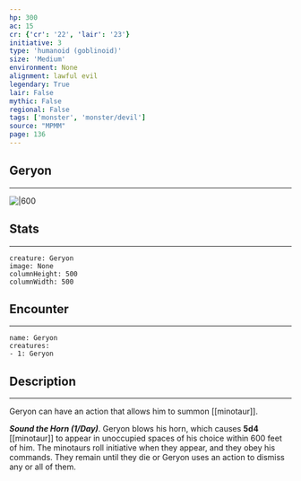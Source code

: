 ```yaml
---
hp: 300
ac: 15
cr: {'cr': '22', 'lair': '23'}
initiative: 3
type: 'humanoid (goblinoid)'    
size: 'Medium'
environment: None
alignment: lawful evil
legendary: True
lair: False
mythic: False
regional: False
tags: ['monster', 'monster/devil']
source: "MPMM"
page: 136
---
```


## Geryon
---

![|600](D:/Program%20Files/5e.tools/img/bestiary/MPMM/Geryon.webp)

## Stats
---

```statblock
creature: Geryon
image: None
columnHeight: 500
columnWidth: 500
```

## Encounter
---

```encounter-table
name: Geryon
creatures:
- 1: Geryon
```

## Description
---


Geryon can have an action that allows him to summon [[minotaur]].

**_Sound the Horn (1/Day)_**. Geryon blows his horn, which causes **5d4** [[minotaur]] to appear in unoccupied spaces of his choice within 600 feet of him. The minotaurs roll initiative when they appear, and they obey his commands. They remain until they die or Geryon uses an action to dismiss any or all of them.



